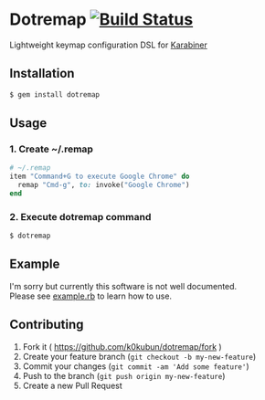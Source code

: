 # Dotremap [![Build Status](https://travis-ci.org/k0kubun/dotremap.png?branch=master)](https://travis-ci.org/k0kubun/dotremap)

Lightweight keymap configuration DSL for [Karabiner](https://pqrs.org/osx/karabiner/index.html)

## Installation

```bash
$ gem install dotremap
```

## Usage
### 1. Create ~/.remap

```rb
# ~/.remap
item "Command+G to execute Google Chrome" do
  remap "Cmd-g", to: invoke("Google Chrome")
end
```

### 2. Execute dotremap command

```bash
$ dotremap
```

## Example

I'm sorry but currently this software is not well documented.  
Please see [example.rb](https://github.com/k0kubun/dotremap/blob/master/example.rb) to learn how to use.

## Contributing

1. Fork it ( https://github.com/k0kubun/dotremap/fork )
2. Create your feature branch (`git checkout -b my-new-feature`)
3. Commit your changes (`git commit -am 'Add some feature'`)
4. Push to the branch (`git push origin my-new-feature`)
5. Create a new Pull Request
